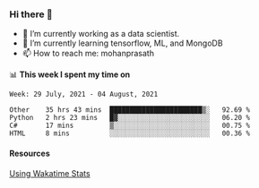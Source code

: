 ### Hi there 👋

- 🔭 I’m currently working as a data scientist.
- 🌱 I’m currently learning tensorflow, ML, and MongoDB
- 📫 How to reach me: mohanprasath

📊 **This week I spent my time on**
<!--START_SECTION:waka-->
```text
Week: 29 July, 2021 - 04 August, 2021

Other    35 hrs 43 mins  ███████████████████████▒░   92.69 % 
Python   2 hrs 23 mins   █▓░░░░░░░░░░░░░░░░░░░░░░░   06.20 % 
C#       17 mins         ▒░░░░░░░░░░░░░░░░░░░░░░░░   00.75 % 
HTML     8 mins          ░░░░░░░░░░░░░░░░░░░░░░░░░   00.36 % 
```
<!--END_SECTION:waka-->

#### Resources
[Using Wakatime Stats](https://github.com/marketplace/actions/waka-readme)
